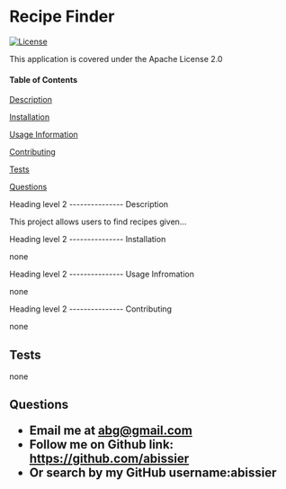 
# Recipe Finder

[![License](https://img.shields.io/badge/License-Apache%202.0-blue.svg)](https://opensource.org/licenses/Apache-2.0)

This application is covered under the Apache License 2.0

#### Table of Contents
[Description](#description)

[Installation](#install)

[Usage Information](#usage)

[Contributing](#contributing)

[Tests](#tests)

[Questions](#questions)

<a name="description">
Heading level 2
---------------
Description 

This project allows users to find recipes given... 

<a name="install">
Heading level 2
---------------
Installation 

none

<a name="usage">
Heading level 2
---------------
Usage Infromation

none

<a name="contributing">
Heading level 2
---------------
Contributing

none

<a name="tests">
<h2>Tests</h2>

none

<a name="questions">
<h2>Questions</>

* Email me at abg@gmail.com
* Follow me on Github link: <https://github.com/abissier> 
* Or search by my GitHub username:abissier
